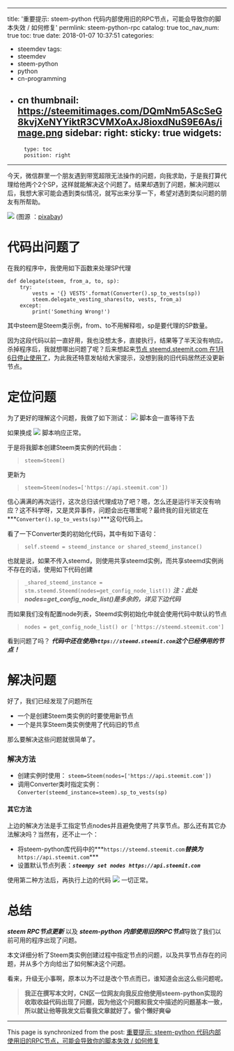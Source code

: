 
---
title: '重要提示: steem-python 代码内部使用旧的RPC节点，可能会导致你的脚本失效 / 如何修复'
permlink: steem-python-rpc
catalog: true
toc_nav_num: true
toc: true
date: 2018-01-07 10:37:51
categories:
- steemdev
tags:
- steemdev
- steem-python
- python
- cn-programming
- cn
thumbnail: https://steemitimages.com/DQmNm5AScSeG8kvjXeNYYiktR3CVMXoAxJ8ioxdNuS9E6As/image.png
sidebar:
    right:
        sticky: true
widgets:
    -
        type: toc
        position: right
---


今天，微信群里一个朋友遇到带宽超限无法操作的问题，向我求助，于是我打算代理给他两个2个SP，这样就能解决这个问题了。结果却遇到了问题，解决问题以后，我想大家可能会遇到类似情况，就写出来分享一下，希望对遇到类似问题的朋友有所帮助。

![](https://steemitimages.com/DQmNm5AScSeG8kvjXeNYYiktR3CVMXoAxJ8ioxdNuS9E6As/image.png)
(图源 ：[pixabay](https://pixabay.com))

# 代码出问题了

在我的程序中，我使用如下函数来处理SP代理
```
def delegate(steem, from_a, to, sp):
    try:
        vests = '{} VESTS'.format(Converter().sp_to_vests(sp))
        steem.delegate_vesting_shares(to, vests, from_a)
    except:
        print('Something Wrong!')
```

其中steem是Steem类示例，from、to不用解释啦，sp是要代理的SP数量。

因为这段代码以前一直好用，我也没想太多，直接执行，结果等了半天没有响应。杀掉程序后，我就想哪出问题了呢？后来想起来[节点 steemd.steemit.com 在1月6日停止使用了](https://steemit.com/steemitdev/@oflyhigh/steemd-steemit-com-1-6-api-steemit-com)，为此我还特意发帖给大家提示，没想到我的旧代码居然还没更新节点。

# 定位问题

为了更好的理解这个问题，我做了如下测试：
![](https://steemitimages.com/DQmZxomoxzSLgfAqnNyN2KUVz8RgFhPggZAi7Uw3r5cJhQe/image.png)
脚本会一直等待下去

如果换成
![](https://steemitimages.com/DQmeVQHz6hzJxmWeJWT2KxeQVYY8UpTqm2zekV27vRSy5KA/image.png)
脚本响应正常。


于是将我脚本创建Steem类实例的代码由：
 >`steem=Steem()`

更新为
 > `steem=Steem(nodes=['https://api.steemit.com'])`

信心满满的再次运行，这次总归该代理成功了吧？嗯，怎么还是运行半天没有响应？这不科学呀，又是灵异事件，问题会出在哪里呢？最终我的目光锁定在***`Converter().sp_to_vests(sp)`***这句代码上。

看了一下Converter类的初始化代码，其中有如下语句：
>`self.steemd = steemd_instance or shared_steemd_instance()`

也就是说，如果不传入steemd，则使用共享steemd实例，而共享steemd实例尚不存在的话，使用如下代码创建
>`_shared_steemd_instance = stm.steemd.Steemd(nodes=get_config_node_list())`
***注：此处nodes=get_config_node_list()是多余的，详见下边代码***

而如果我们没有配置node列表，Steemd实例初始化中就会使用代码中默认的节点
>`nodes = get_config_node_list() or ['https://steemd.steemit.com']`

看到问题了吗？
***代码中还在使用`https://steemd.steemit.com`这个已经停用的节点！***

# 解决问题

好了，我们已经发现了问题所在
* 一个是创建Steem类实例的时要使用新节点
* 一个是共享Steem类实例使用了代码旧的节点

那么要解决这些问题就很简单了。

### 解决方法

* 创建实例时使用：
`steem=Steem(nodes=['https://api.steemit.com'])`
* 调用Converter类时指定实例：
`Converter(steemd_instance=steem).sp_to_vests(sp)`

#### 其它方法

上边的解决方法是手工指定节点nodes并且避免使用了共享节点。那么还有其它办法解决吗？当然有，还不止一个：
* 将steem-python库代码中的***`https://steemd.steemit.com`***替换为***`https://api.steemit.com`***
* 设置默认节点列表：***`steempy set nodes https://api.steemit.com`***

使用第二种方法后，再执行上边的代码
![](https://steemitimages.com/DQmSiUNzFxiCBpTFi3qnLToqbfMJdew1Xqff5gnQ7cAmFXN/image.png)
一切正常。

# 总结

***steem RPC节点更新*** 以及 ***steem-python 内部使用旧的RPC节点***导致了我们以前可用的程序出现了问题。

本文详细分析了Steem类实例创建过程中指定节点的问题，以及共享节点存在的问题，并从多个方向给出了如何解决这个问题。

看来，升级无小事啊，原本以为不过是改个节点而已，谁知道会出这么些问题呢。

>**我正在撰写本文时，CN区一位网友向我反应他使用steem-python实现的收取收益代码出现了问题，因为他这个问题和我文中描述的问题基本一致，所以就让他等我发文后看我文章就好了。偷个懒好爽😀**

- - -

This page is synchronized from the post: [重要提示: steem-python 代码内部使用旧的RPC节点，可能会导致你的脚本失效 / 如何修复](https://steemit.com/@oflyhigh/steem-python-rpc)
